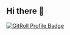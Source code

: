 ## Hi there 👋

<a href="https://gitroll.io/profile/uHw3wdWkoSuN2xSwDS6xqnJB0oaG2" target="_blank"><img src="https://gitroll.io/api/badges/profiles/v1/uHw3wdWkoSuN2xSwDS6xqnJB0oaG2" alt="GitRoll Profile Badge"/></a>

<!--
**Johanneslueke/Johanneslueke** is a ✨ _special_ ✨ repository because its `README.md` (this file) appears on your GitHub profile.

Here are some ideas to get you started:

- 🔭 I’m currently working on ...
- 🌱 I’m currently learning ...
- 👯 I’m looking to collaborate on ...
- 🤔 I’m looking for help with ...
- 💬 Ask me about ...
- 📫 How to reach me: ...
- 😄 Pronouns: ...
- ⚡ Fun fact: ...
-->
